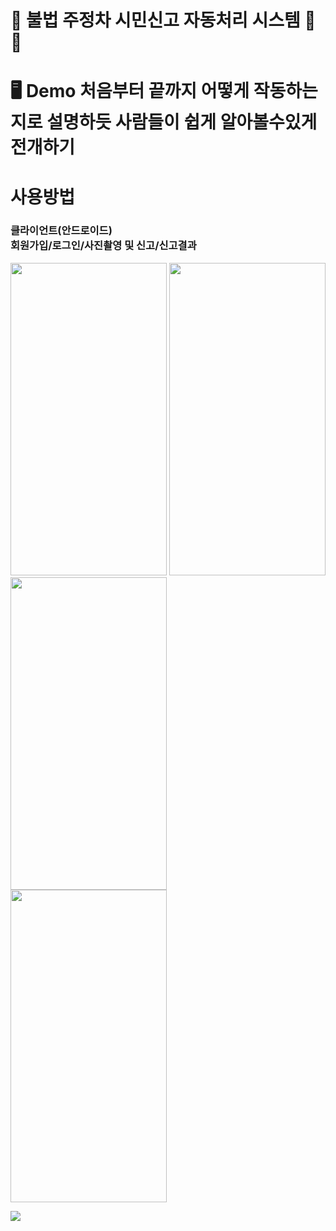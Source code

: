 # 🚫 불법 주정차 시민신고 자동처리 시스템 🛑🚫
# 🖥 Demo 처음부터 끝까지 어떻게 작동하는지로 설명하듯 사람들이 쉽게 알아볼수있게 전개하기
# 사용방법
### 클라이언트(안드로이드) <br/> 회원가입/로그인/사진촬영 및 신고/신고결과
<img src="https://user-images.githubusercontent.com/91523484/158323629-fddc359c-a59e-46b7-a5d1-1d03bc3d1274.gif" width="250" height="500">  <img src="https://user-images.githubusercontent.com/91523484/158497998-705a5f3d-46dd-45f2-8308-5b882c35e07a.gif" width="250" height="500">  <img src="https://user-images.githubusercontent.com/91523484/158503282-6df79dc3-1347-4dc9-965e-023f4ca3a6ea.gif" width="250" height="500">  
<img src="https://user-images.githubusercontent.com/91523484/158505456-c8010f51-988a-48eb-b58d-f96c33a26104.gif" width="250" height="500"> 

<!-- <img src="https://user-images.githubusercontent.com/91523484/158515616-fb82986f-cb5f-46f3-bda0-2eb300b03d60.gif" width="900" height="500"> -->

<img src="https://user-images.githubusercontent.com/91523484/158516191-98cc8cc2-bd05-4681-a0db-48c2dacecd67.gif">
